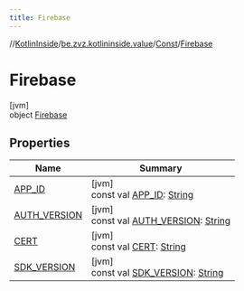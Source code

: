 ```yaml
---
title: Firebase
---
```

//[KotlinInside](../../../../index.html)/[be.zvz.kotlininside.value](../../index.html)/[Const](../index.html)/[Firebase](index.html)



# Firebase



[jvm]\
object [Firebase](index.html)



## Properties


| Name | Summary |
|---|---|
| [APP_ID](-a-p-p_-i-d.html) | [jvm]<br>const val [APP_ID](-a-p-p_-i-d.html): [String](https://kotlinlang.org/api/latest/jvm/stdlib/kotlin/-string/index.html) |
| [AUTH_VERSION](-a-u-t-h_-v-e-r-s-i-o-n.html) | [jvm]<br>const val [AUTH_VERSION](-a-u-t-h_-v-e-r-s-i-o-n.html): [String](https://kotlinlang.org/api/latest/jvm/stdlib/kotlin/-string/index.html) |
| [CERT](-c-e-r-t.html) | [jvm]<br>const val [CERT](-c-e-r-t.html): [String](https://kotlinlang.org/api/latest/jvm/stdlib/kotlin/-string/index.html) |
| [SDK_VERSION](-s-d-k_-v-e-r-s-i-o-n.html) | [jvm]<br>const val [SDK_VERSION](-s-d-k_-v-e-r-s-i-o-n.html): [String](https://kotlinlang.org/api/latest/jvm/stdlib/kotlin/-string/index.html) |

